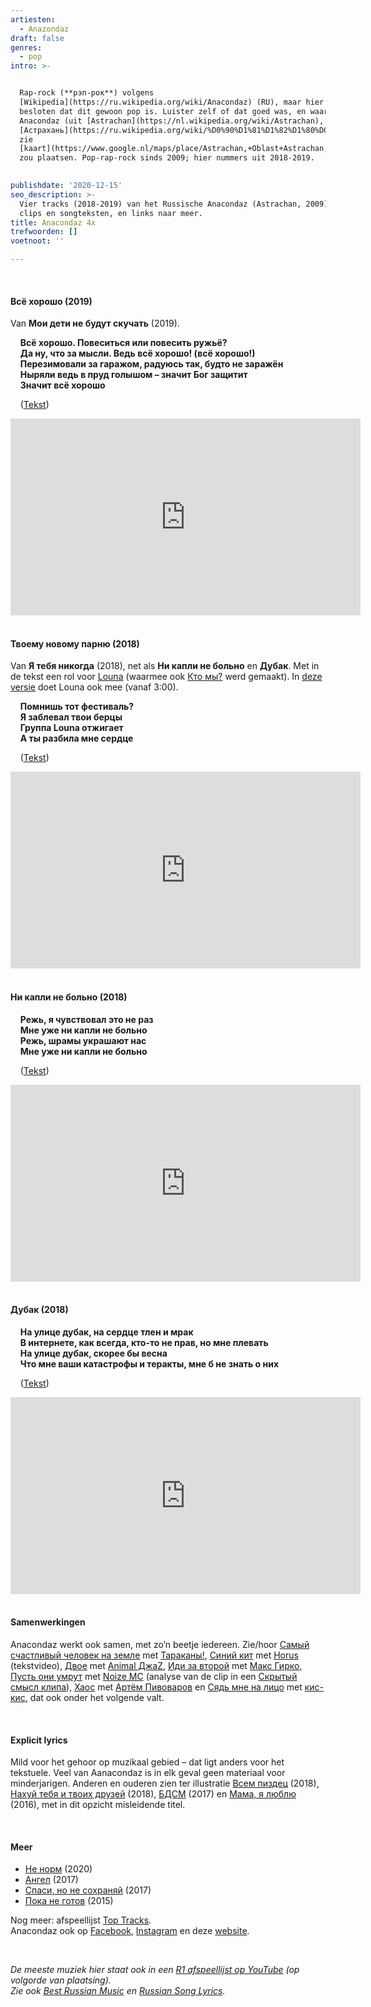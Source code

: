 ```yaml
---
artiesten:
  - Anazondaz
draft: false
genres:
  - pop
intro: >-


  Rap-rock (**рэп-рок**) volgens
  [Wikipedia](https://ru.wikipedia.org/wiki/Anacondaz) (RU), maar hier werd
  besloten dat dit gewoon pop is. Luister zelf of dat goed was, en waar je 
  Anacondaz (uit [Astrachan](https://nl.wikipedia.org/wiki/Astrachan), is
  [Астрахань](https://ru.wikipedia.org/wiki/%D0%90%D1%81%D1%82%D1%80%D0%B0%D1%85%D0%B0%D0%BD%D1%8C),
  zie
  [kaart](https://www.google.nl/maps/place/Astrachan,+Oblast+Astrachan,+Rusland/@43.532055,44.6864429,6z/data=!4m5!3m4!1s0x41a90584a786c9ed:0x5a2144fabe5dcac2!8m2!3d46.3586008!4d48.0569483))
  zou plaatsen. Pop-rap-rock sinds 2009; hier nummers uit 2018-2019.

   
publishdate: '2020-12-15'
seo_description: >-
  Vier tracks (2018-2019) van het Russische Anacondaz (Astrachan, 2009). Met
  clips en songteksten, en links naar meer.
title: Anacondaz 4x
trefwoorden: []
voetnoot: ''

---
```




<br/>

#### Всё хорошо (2019)

Van **Мои дети не будут скучать** (2019).
 

&nbsp; &nbsp; **Всё хорошо. Повеситься или повесить ружьё?**<br/>
&nbsp; &nbsp; **Да ну, что за мысли. Ведь всё хорошо! (всё хорошо!)**<br/>
&nbsp; &nbsp; **Перезимовали за гаражом, радуюсь так, будто не заражён**<br/>
&nbsp; &nbsp; **Ныряли ведь в пруд голышом – значит Бог защитит**<br/>
&nbsp; &nbsp; **Значит всё хорошо**


&nbsp; &nbsp; ([Tekst](https://genius.com/Anacondaz-all-right-lyrics))

<iframe width="560" height="315" src="https://www.youtube.com/embed/PSAQbAJ2bXY" frameborder="0" allow="accelerometer; autoplay; clipboard-write; encrypted-media; gyroscope; picture-in-picture" allowfullscreen></iframe>

 <br/>
 
<br/>


#### Твоему новому парню (2018)

Van **Я тебя никогда** (2018), net als **Ни капли не больно** en **Дубак**. Met in de tekst een rol voor [Louna](https://rusland1.nl/muziek/20201201-louna-3x/) (waarmee ook [Кто мы?](https://youtu.be/1LvNpzJQVSk) werd gemaakt). In [deze versie](https://youtu.be/v9ZQM4_DGxU) doet Louna ook mee (vanaf 3:00).

&nbsp; &nbsp; **Помнишь тот фестиваль?**<br/>
&nbsp; &nbsp; **Я заблевал твои берцы**<br/>
&nbsp; &nbsp; **Группа Louna отжигает**<br/>
&nbsp; &nbsp; **А ты разбила мне сердце**


&nbsp; &nbsp; ([Tekst](https://genius.com/Anacondaz-for-your-new-boyfriend-lyrics))

<iframe width="560" height="315" src="https://www.youtube.com/embed/uIGaJFYPadw" frameborder="0" allow="accelerometer; autoplay; clipboard-write; encrypted-media; gyroscope; picture-in-picture" allowfullscreen></iframe>

<br/>

<br/>

#### Ни капли не больно (2018)


&nbsp; &nbsp; **Режь, я чувствовал это не раз**<br/>
&nbsp; &nbsp; **Мне уже ни капли не больно**<br/>
&nbsp; &nbsp;  **Режь, шрамы украшают нас**<br/>
&nbsp; &nbsp; **Мне уже ни капли не больно**


&nbsp; &nbsp; ([Tekst](https://genius.com/Anacondaz-it-does-not-hurt-lyrics))

<iframe width="560" height="315" src="https://www.youtube.com/embed/BPaQVKtlEKQ" frameborder="0" allow="accelerometer; autoplay; clipboard-write; encrypted-media; gyroscope; picture-in-picture" allowfullscreen></iframe>

 
 <br/>
<br/>


#### Дубак (2018)

&nbsp; &nbsp; **На улице дубак, на сердце тлен и мрак**<br/>
&nbsp; &nbsp; **В интернете, как всегда, кто-то не прав, но мне плевать**<br/>
&nbsp; &nbsp; **На улице дубак, скорее бы весна**<br/>
&nbsp; &nbsp; **Что мне ваши катастрофы и теракты, мне б не знать о них**


&nbsp; &nbsp; ([Tekst](https://genius.com/Anacondaz-dubak-lyrics))


<iframe width="560" height="315" src="https://www.youtube.com/embed/wbkcWhu8mCI" frameborder="0" allow="accelerometer; autoplay; clipboard-write; encrypted-media; gyroscope; picture-in-picture" allowfullscreen></iframe>

<br/>
  
<br/>

#### Samenwerkingen

Anacondaz werkt ook samen, met zo’n beetje iedereen. Zie/hoor [Самый счастливый человек на земле](https://youtu.be/AGxWKlrdmRg) met [Тараканы!](https://rusland1.nl/muziek/20200720-tarakany-3x/), [Синий кит](https://youtu.be/ABNXsROSQXI) met [Horus](https://ru.wikipedia.org/wiki/%D0%9B%D1%83%D0%BF%D0%B5%D1%80%D0%BA%D0%B0%D0%BB%D1%8C) (tekstvideo), [Двое](https://youtu.be/UGm6C8VvgSw) met [Animal ДжаZ](https://rusland1.nl/muziek/190425-animal-%D0%B4%D0%B6%D0%B0z-drie-strepen/), [Иди за второй](https://youtu.be/WYZalrkxRpo) met [Макс Гирко](https://artchange.ru/publ/photo_biography/musical_artists/maks_girko/16-1-0-680), [Пусть они умрут](https://youtu.be/EuL4SAFkWIk) met [Noize MC](https://en.wikipedia.org/wiki/Noize_MC) (analyse van de clip in een [Скрытый смысл клипа](https://youtu.be/EzJfHsqZfDk)), [Хаос](https://youtu.be/QMHYjeavVUw) met [Артём Пивоваров](https://www.vokrug.tv/person/show/artem_pivovarov/) en [Сядь мне на лицо](https://youtu.be/LCqfQGOvEK4) met [кис-кис](https://ru.wikipedia.org/wiki/%D0%9A%D0%B8%D1%81-%D0%9A%D0%B8%D1%81_(%D0%B3%D1%80%D1%83%D0%BF%D0%BF%D0%B0)), dat ook onder het volgende valt.

 <br/>


#### Explicit lyrics

Mild voor het gehoor op muzikaal gebied – dat ligt anders voor het tekstuele. Veel van Aanacondaz is in elk geval geen materiaal voor minderjarigen. Anderen en ouderen zien ter illustratie [Всем пиздец](https://youtu.be/H2_QpyhUSUI) (2018), [Нахуй тебя и твоих друзей](https://youtu.be/_iv_PUA8Du8) (2018), [БДСМ](https://youtu.be/hmpH-tbeSlQ) (2017) en [Мама, я люблю](https://youtu.be/GMiR8vbFGtU) (2016), met in dit opzicht misleidende titel.

 <br/>


#### Meer

- [Не норм](https://youtu.be/q0K8OrpLUao) (2020)
- [Ангел](https://youtu.be/-LSlF7EEtJE) (2017) 
- [Спаси, но не сохраняй](https://youtu.be/JVU4-nC8qfA) (2017) 
- [Пока не готов](https://youtu.be/_RWmmfsGGro) (2015)

Nog meer: afspeellijst [Top Tracks](https://www.youtube.com/playlist?list=PLt06mlImbb1W3XviCd0glksqk9Q3sHd-4). <br/>
Anacondaz ook op [Facebook](https://www.facebook.com/rapanacondaz/), [Instagram](https://www.instagram.com/rap_anacondaz/) en deze [website](https://anacondaz.ru/en/).


<br/>


*De meeste muziek hier staat ook in een [R1 afspeellijst op YouTube](https://www.youtube.com/playlist?list=PLeE-zqOrSLhxfIpK2vuUJNCKSzyVBi0yM) (op volgorde van plaatsing).* <br/>
*Zie ook [Best Russian Music](https://www.youtube.com/playlist?list=PLeE-zqOrSLhxTFYDvlwUu4hYby9DojwoD) en [Russian Song Lyrics](https://www.youtube.com/playlist?list=PLeE-zqOrSLhzkRCATzT8__oNifBChVHGK).*


